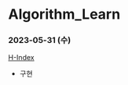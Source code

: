 # Algorithm_Learn
### 2023-05-31 (수)
[H-Index](https://school.programmers.co.kr/learn/courses/30/lessons/42747)
- 구현
